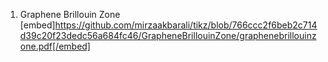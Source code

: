 1. Graphene Brillouin Zone
   [embed]https://github.com/mirzaakbarali/tikz/blob/766ccc2f6beb2c714d39c20f23dedc56a684fc46/GrapheneBrillouinZone/graphenebrillouinzone.pdf[/embed]
